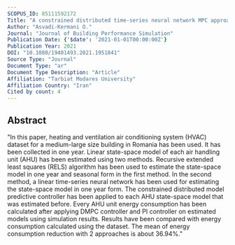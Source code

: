 ```yaml
---
SCOPUS_ID: 85111592172
Title: "A constrained distributed time-series neural network MPC approach for HVAC system energy saving in a medium-large building"
Author: "Asvadi-Kermani O."
Journal: "Journal of Building Performance Simulation"
Publication Date: {'$date': '2021-01-01T00:00:00Z'}
Publication Year: 2021
DOI: "10.1080/19401493.2021.1951841"
Source Type: "Journal"
Document Type: "ar"
Document Type Description: "Article"
Affiliation: "Tarbiat Modares University"
Affiliation Country: "Iran"
Cited by count: 4
---
```


## Abstract
"In this paper, heating and ventilation air conditioning system (HVAC) dataset for a medium-large size building in Romania has been used. It has been collected in one year. Linear state-space model of each air handling unit (AHU) has been estimated using two methods. Recursive extended least squares (RELS) algorithm has been used to estimate the state-space model in one year and seasonal form in the first method. In the second method, a linear time-series neural network has been used for estimating the state-space model in one year form. The constrained distributed model predictive controller has been applied to each AHU state-space model that was estimated before. Every AHU unit energy consumption has been calculated after applying DMPC controller and PI controller on estimated models using simulation results. Results have been compared with energy consumption calculated using the dataset. The mean of energy consumption reduction with 2 approaches is about 36.94%."
